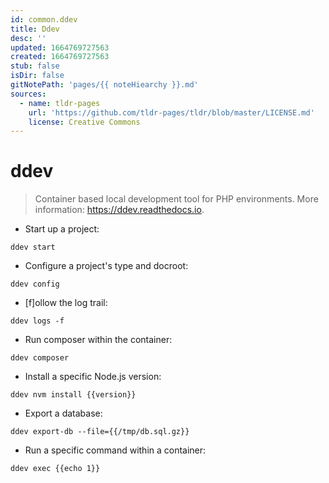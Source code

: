 ```yaml
---
id: common.ddev
title: Ddev
desc: ''
updated: 1664769727563
created: 1664769727563
stub: false
isDir: false
gitNotePath: 'pages/{{ noteHiearchy }}.md'
sources:
  - name: tldr-pages
    url: 'https://github.com/tldr-pages/tldr/blob/master/LICENSE.md'
    license: Creative Commons
---
```

# ddev

> Container based local development tool for PHP environments.
> More information: <https://ddev.readthedocs.io>.

- Start up a project:

`ddev start`

- Configure a project's type and docroot:

`ddev config`

- [f]ollow the log trail:

`ddev logs -f`

- Run composer within the container:

`ddev composer`

- Install a specific Node.js version:

`ddev nvm install {{version}}`

- Export a database:

`ddev export-db --file={{/tmp/db.sql.gz}}`

- Run a specific command within a container:

`ddev exec {{echo 1}}`

